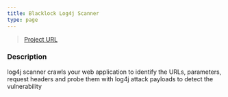 ```yaml
---
title: Blacklock Log4j Scanner
type: page
---
```

> [Project URL](https://blacklock.io/log4j/)

### Description

log4j scanner crawls your web application to identify the URLs, parameters, request headers and probe them with log4j attack payloads to detect the vulnerability
